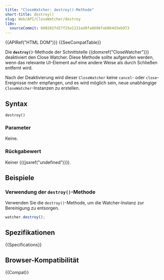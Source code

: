 ```yaml
---
title: "CloseWatcher: destroy()-Methode"
short-title: destroy()
slug: Web/API/CloseWatcher/destroy
l10n:
  sourceCommit: 600202fd27f25e1131ed8fa8696fab064d3eb973
---
```


{{APIRef("HTML DOM")}} {{SeeCompatTable}}

Die **`destroy()`**-Methode der Schnittstelle {{domxref("CloseWatcher")}} deaktiviert den Close Watcher. Diese Methode sollte aufgerufen werden, wenn das relevante UI-Element auf eine andere Weise als durch Schließen entfernt wird.

Nach der Deaktivierung wird dieser `CloseWatcher` keine `cancel`- oder `close`-Ereignisse mehr empfangen, und es wird möglich sein, neue unabhängige `CloseWatcher`-Instanzen zu erstellen.

## Syntax

```js-nolint
destroy()
```

### Parameter

Keine.

### Rückgabewert

Keiner ({{jsxref("undefined")}}).

## Beispiele

### Verwendung der `destroy()`-Methode

Verwenden Sie die `destroy()`-Methode, um die Watcher-Instanz zur Bereinigung zu entsorgen.

```js
watcher.destroy();
```

## Spezifikationen

{{Specifications}}

## Browser-Kompatibilität

{{Compat}}
